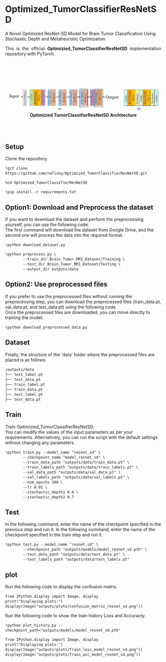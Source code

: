 # Optimized_TumorClassifierResNetSD
A Novel Optimized ResNet-SD Model for Brain Tumor Classification Using Stochastic Depth and Metaheuristic Optimization


<p align="justify">
This is the official <strong>Optimizied_TumorClassifierResNetSD</strong> implementation repository with PyTorch.<br/><br/>

</p>
<p align="center">
<br><br><br><br>
<img src="imgs/Optimizied_TumorClassifierResNetSD.png" width="500">
<br>
<b>Optimizied TumorClassifierResNetSD Architecture</b>
<br><br><br><br>
</p>

## Setup
Clone the repository.

```
!git clone https://github.com/nafiuny/Optimized_TumorClassifierResNetSD.git
```
```
%cd Optimized_TumorClassifierResNetSD
```
```
!pip install -r requirements.txt
```

## Option1: Download and Preprocess the dataset
If you want to download the dataset and perform the preprocessing yourself, you can use the following code.<br/>
The first command will download the dataset from Google Drive, and the second one will process the data into the required format.<br/>
```
!python download_dataset.py
```
```
!python preprocess.py \
        --train_dir Brain_Tumor_MRI_Dataset/Training \
        --test_dir Brain_Tumor_MRI_Dataset/Testing \
        --output_dir outputs/data

```



## Option2: Use preprocessed files
If you prefer to use the preprocessed files without running the preprocessing step, you can download the preprocessed files (train_data.pt, val_data.pt, and test_data.pt) using the following code.<br/>
Once the preprocessed files are downloaded, you can move directly to training the model.<br/>
```
!python download_preprocessed_data.py
```



## Dataset
Finally, the structure of the 'data' folder where the preprocessed files are placed is as follows.<br/>
```
/outputs/data
├── test_label.pt
├── test_data.pt
├── train_label.pt
├── train_data.pt
├── test_label.pt
├── test_data.pt
```  



## Train
Train Optimizied_TumorClassifierResNetSD.
<br/>
You can modify the values of the input parameters as per your requirements. Alternatively, you can run the script with the default settings without changing any parameters.
```
!python train.py --model_name "resnet_sd" \
        --checkpoint_name "model_resnet_sd" \
        --train_data_path "outputs/data/train_data.pt" \
        --train_labels_path "outputs/data/train_labels.pt" \
        --val_data_path "outputs/data/val_data.pt" \
        --val_labels_path "outputs/data/val_labels.pt" \
        --num_epochs 200 \
        --lr 0.01 \
        --stochastic_depth1 0.6 \
        --stochastic_depth2 0.7 

```



## Test
In the following command, enter the name of the checkpoint specified in the previous step and run it.
In the following command, enter the name of the checkpoint specified in the train step and run it.
```
!python test.py --model_name "resnet_sd" \
        --checkpoint_path "outputs/models/model_resnet_sd.pth" \
        --test_data_path "outputs/data/test_data.pt" \
        --test_labels_path "outputs/data/test_labels.pt" 
```



## plot 
Run the following code to display the confusion matrix.
```
from IPython.display import Image, display
print("Displaying plots:")
display(Image("outputs/plots/confusion_matrix_resnet_sd.png"))
```

Run the following code to show the train history Loss and Accuracty.
```
!python plot_history.py --checkpoint_path="outputs/models/model_resnet_sd.pth"
```
```
from IPython.display import Image, display
print("Displaying plots:")
display(Image("outputs/plots/Train_loss_model_resnet_sd.png"))
display(Image("outputs/plots/Train_acc_model_resnet_sd.png"))
```
